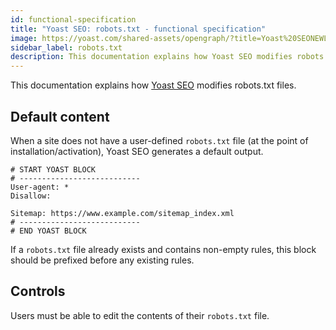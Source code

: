 ```yaml
---
id: functional-specification
title: "Yoast SEO: robots.txt - functional specification"
image: https://yoast.com/shared-assets/opengraph/?title=Yoast%20SEONEWLINERobots.txt%20-%20Functional%20specification
sidebar_label: robots.txt
description: This documentation explains how Yoast SEO modifies robots.txt files.
---
```

This documentation explains how [Yoast SEO](https://yoast.com/wordpress/plugins/seo/) modifies robots.txt files.

## Default content
When a site does not have a user-defined `robots.txt` file (at the point of installation/activation), Yoast SEO generates a default output.

```
# START YOAST BLOCK
# ---------------------------
User-agent: *
Disallow:

Sitemap: https://www.example.com/sitemap_index.xml
# ---------------------------
# END YOAST BLOCK
```

If a `robots.txt` file already exists and contains non-empty rules, this block should be prefixed before any existing rules.

## Controls
Users must be able to edit the contents of their `robots.txt` file.

